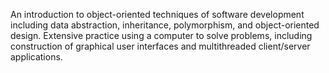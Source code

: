 An introduction to object-oriented techniques of software development 
including data abstraction, inheritance, polymorphism, and object-oriented design. 
Extensive practice using a computer to solve problems, 
including construction of graphical user interfaces and multithreaded client/server applications. 
